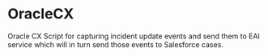 # OracleCX
Oracle CX Script for capturing incident update events and send them to EAI service which will in turn send those events to Salesforce cases.
